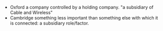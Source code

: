 - Oxford
  a company controlled by a holding company.
  "a subsidiary of Cable and Wireless"
- Cambridge
something less important than something else with which it is connected: a subsidiary role/factor.